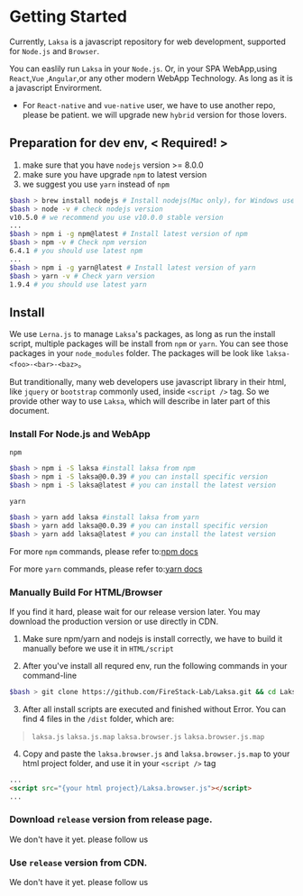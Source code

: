 # Getting Started

Currently, `Laksa` is a javascript repository for web development, supported for `Node.js` and `Browser`.

You can easlily run `Laksa` in your `Node.js`.
Or, in your SPA WebApp,using `React`,`Vue` ,`Angular`,or any other modern WebApp Technology. As long as it is a javascript Envirorment.

- For `React-native` and `vue-native` user, we have to use another repo, please be patient. we will upgrade new `hybrid` version for those lovers.

## Preparation for dev env, < Required! >

1.  make sure that you have `nodejs` version >= 8.0.0
2.  make sure you have upgrade `npm` to latest version
3.  we suggest you use `yarn` instead of `npm`

```bash
$bash > brew install nodejs # Install nodejs(Mac only)，for Windows user you can download it from nodejs website
$bash > node -v # check nodejs version
v10.5.0 # we recommend you use v10.0.0 stable version
...
$bash > npm i -g npm@latest # Install latest version of npm
$bash > npm -v # Check npm version
6.4.1 # you should use latest npm
...
$bash > npm i -g yarn@latest # Install latest version of yarn
$bash > yarn -v # Check yarn version
1.9.4 # you should use latest yarn
```

## Install

We use `Lerna.js` to manage `Laksa`'s packages, as long as run the install script, multiple packages will be install from `npm` or `yarn`. You can see those packages in your `node_modules`
folder. The packages will be look like `laksa-<foo>-<bar>-<baz>`。

But tranditionally, many web developers use javascript library in their html, like `jquery` or `bootstrap` commonly used, inside `<script />` tag. So we provide other way to use `Laksa`, which will describe in later part of this document.

### Install For Node.js and WebApp

`npm`

```bash
$bash > npm i -S laksa #install laksa from npm
$bash > npm i -S laksa@0.0.39 # you can install specific version
$bash > npm i -S laksa@latest # you can install the latest version
```

`yarn`

```bash
$bash > yarn add laksa #install laksa from yarn
$bash > yarn add laksa@0.0.39 # you can install specific version
$bash > yarn add laksa@latest # you can install the latest version
```

For more `npm` commands, please refer to:[npm docs](https://docs.npmjs.com/)

For more `yarn` commands, please refer to:[yarn docs](https://yarnpkg.com/en/docs/)

### Manually Build For HTML/Browser

If you find it hard, please wait for our release version later. You may download the production version or use directly in CDN.

1.  Make sure npm/yarn and nodejs is install correctly, we have to build it manually before we use it in `HTML/script`

2.  After you've install all requred env, run the following commands in your command-line

```bash
$bash > git clone https://github.com/FireStack-Lab/Laksa.git && cd Laksa && yarn install && yarn dist
```

3.  After all install scripts are executed and finished without Error. You can find 4 files in the `/dist` folder, which are:

> `laksa.js` `laksa.js.map` `laksa.browser.js` `laksa.browser.js.map`

4.  Copy and paste the `laksa.browser.js` and `laksa.browser.js.map` to your html project folder, and use it in your `<script />` tag

```HTML
...
<script src="{your html project}/Laksa.browser.js"></script>
...
```

### Download `release` version from release page.

We don't have it yet. please follow us

### Use `release` version from CDN.

We don't have it yet. please follow us
